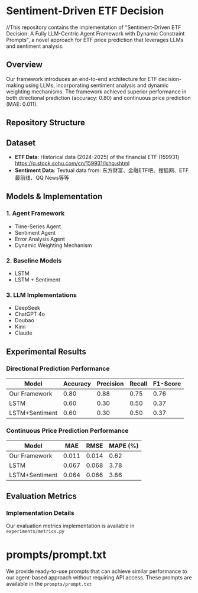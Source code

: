 # Sentiment-Driven ETF Decision

//This repository contains the implementation of "Sentiment-Driven ETF Decision: A Fully LLM-Centric Agent Framework with Dynamic Constraint Prompts", a novel approach for ETF price prediction that leverages LLMs and sentiment analysis.

## Overview

Our framework introduces an end-to-end architecture for ETF decision-making using LLMs, incorporating sentiment analysis and dynamic weighting mechanisms. The framework achieved superior performance in both directional prediction (accuracy: 0.80) and continuous price prediction (MAE: 0.011).

## Repository Structure
## Dataset

- **ETF Data**: Historical data (2024-2025) of the financial ETF (159931)  https://q.stock.sohu.com/cn/159931/lshq.shtml
- **Sentiment Data**: Textual data from: 东方财富、金融ETF吧、搜狐网、ETF最前线、QQ News等等
 
## Models & Implementation

### 1. Agent Framework
- Time-Series Agent
- Sentiment Agent
- Error Analysis Agent
- Dynamic Weighting Mechanism

### 2. Baseline Models
- LSTM
- LSTM + Sentiment

### 3. LLM Implementations
- DeepSeek
- ChatGPT 4o
- Doubao
- Kimi
- Claude

## Experimental Results

### Directional Prediction Performance

| Model | Accuracy | Precision | Recall | F1-Score |
|-------|----------|-----------|---------|-----------|
| Our Framework | 0.80 | 0.88 | 0.75 | 0.76 |
| LSTM | 0.60 | 0.30 | 0.50 | 0.37 |
| LSTM+Sentiment | 0.60 | 0.30 | 0.50 | 0.37 |

### Continuous Price Prediction Performance

| Model | MAE | RMSE | MAPE (%) |
|-------|-----|------|-----------|
| Our Framework | 0.011 | 0.014 | 0.62 |
| LSTM | 0.067 | 0.068 | 3.78 |
| LSTM+Sentiment | 0.064 | 0.066 | 3.66 |

## Evaluation Metrics

### Implementation Details
Our evaluation metrics implementation is available in `experiments/metrics.py`

# prompts/prompt.txt
We provide ready-to-use prompts that can achieve similar performance to our agent-based approach without requiring API access. These prompts are available in the  `prompts/prompt.txt`
